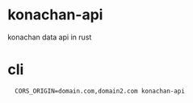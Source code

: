 # konachan-api

konachan data api in rust


# cli
```shell
  CORS_ORIGIN=domain.com,domain2.com konachan-api
```
